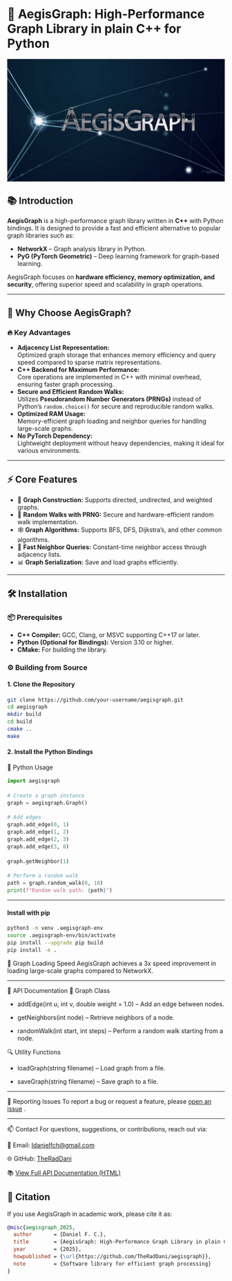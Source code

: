 # 🚀 AegisGraph: High-Performance Graph Library in plain C++ for Python

<p align="center">
  <img src="images/aegrisgraph_logo.gif" alt="AegrisGraph Logo" style="display: block; margin: 0 auto; width: 750px; max-width: 100%;">
</p>

## 📚 Introduction
**AegisGraph** is a high-performance graph library written in **C++** with Python bindings. It is designed to provide a fast and efficient alternative to popular graph libraries such as:

- **NetworkX** – Graph analysis library in Python.
- **PyG (PyTorch Geometric)** – Deep learning framework for graph-based learning.

AegisGraph focuses on **hardware efficiency, memory optimization, and security**, offering superior speed and scalability in graph operations.

---

## 🎯 Why Choose AegisGraph?

### 🔥 Key Advantages
- **Adjacency List Representation:**  
  Optimized graph storage that enhances memory efficiency and query speed compared to sparse matrix representations.
- **C++ Backend for Maximum Performance:**  
  Core operations are implemented in C++ with minimal overhead, ensuring faster graph processing.
- **Secure and Efficient Random Walks:**  
  Utilizes **Pseudorandom Number Generators (PRNGs)** instead of Python’s `random.choice()` for secure and reproducible random walks.
- **Optimized RAM Usage:**  
  Memory-efficient graph loading and neighbor queries for handling large-scale graphs.
- **No PyTorch Dependency:**  
  Lightweight deployment without heavy dependencies, making it ideal for various environments.

---

## ⚡ Core Features
- 📡 **Graph Construction:** Supports directed, undirected, and weighted graphs.
- 🔄 **Random Walks with PRNG:** Secure and hardware-efficient random walk implementation.
- 🕸️ **Graph Algorithms:** Supports BFS, DFS, Dijkstra’s, and other common algorithms.
- 🧠 **Fast Neighbor Queries:** Constant-time neighbor access through adjacency lists.
- 📊 **Graph Serialization:** Save and load graphs efficiently.

---

## 🛠️ Installation

### 📦 Prerequisites
- **C++ Compiler:** GCC, Clang, or MSVC supporting C++17 or later.
- **Python (Optional for Bindings):** Version 3.10 or higher.
- **CMake:** For building the library.

### ⚙️ Building from Source

#### 1. Clone the Repository
```bash
git clone https://github.com/your-username/aegisgraph.git
cd aegisgraph
mkdir build
cd build
cmake ..
make
```

#### 2. Install the Python Bindings

🐍 Python Usage
```python
import aegisgraph

# Create a graph instance
graph = aegisgraph.Graph()

# Add edges
graph.add_edge(0, 1)
graph.add_edge(1, 2)
graph.add_edge(2, 3)
graph.add_edge(3, 0)

graph.getNeighbor(1)

# Perform a random walk
path = graph.random_walk(0, 10)
print(f"Random walk path: {path}")
```

---

#### Install with pip
```bash
python3 -m venv .aegisgraph-env
source .aegisgraph-env/bin/activate
pip install --upgrade pip build
pip install -e .
```


🚀 Graph Loading Speed
AegisGraph achieves a 3x speed improvement in loading large-scale graphs compared to NetworkX.

---

📄 API Documentation
🚀 Graph Class
* addEdge(int u, int v, double weight = 1.0) – Add an edge between nodes.

* getNeighbors(int node) – Retrieve neighbors of a node.

* randomWalk(int start, int steps) – Perform a random walk starting from a node.

🔍 Utility Functions
* loadGraph(string filename) – Load graph from a file.

* saveGraph(string filename) – Save graph to a file.

---

🐞 Reporting Issues
To report a bug or request a feature, please [open an issue](https://github.com/TheRadDani/aegisgraph/issues)
.

---

📫 Contact
For questions, suggestions, or contributions, reach out via:

📧 Email: ldanielfch@gmail.com

🌐 GitHub: [TheRadDani](https://github.com/TheRadDani/)

📚 [View Full API Documentation (HTML)](https://theraddani.github.io/aegisgraph/)

## 📖 Citation

If you use AegisGraph in academic work, please cite it as:

```bibtex
@misc{aegisgraph_2025,
  author       = {Daniel F. C.}, 
  title        = {AegisGraph: High-Performance Graph Library in plain C++ for Python},
  year         = {2025},
  howpublished = {\url{https://github.com/TheRadDani/aegisgraph}},
  note         = {Software library for efficient graph processing}
}